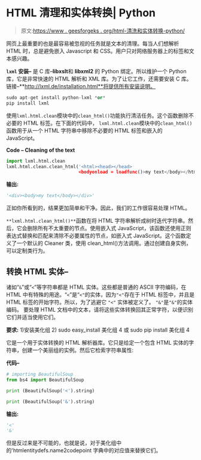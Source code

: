 # HTML 清理和实体转换| Python

> 原文:[https://www . geesforgeks . org/html-清洗和实体转换-python/](https://www.geeksforgeeks.org/html-cleaning-and-entity-conversion-python/)

网页上最重要的也是最容易被忽视的任务就是文本的清理。每当人们想解析 HTML 时，总是避免嵌入 Javascript 和 CSS。用户只对网络服务器上的标签和文本感兴趣。

**`lxml` 安装–**
是 C 库–**libxslt**和 **libxml2** 的 Python 绑定。所以维护一个 Python 库，它是非常快速的 HTML 解析和 XML 库。为了让它工作，还需要安装 C 库。链接–**http://lxml.de/installation.html**将提供所有安装说明。

```py
sudo apt-get install python-lxml *or*
pip install lxml
```

使用`lxml.html.clean`模块中的`clean_html()`功能执行清洁任务。这个函数删除不必要的 HTML 标签。在下面的代码中， `lxml.html.clean`模块中的`clean_html()`函数用于从一个 HTML 字符串中移除不必要的 HTML 标签和嵌入的 JavaScript。

**Code – Cleaning of the text**

```py
import lxml.html.clean
lxml.html.clean.clean_html('<html><head></head>
                           <bodyonload = loadfunc()>my text</body></html>')
```

**输出:**

```py
'<div><body>my text</body></div>'

```

正如你所看到的，结果更加简单和干净。因此，我们的工作很容易处理 HTML。

`**lxml.html.clean_html()**`函数在将 HTML 字符串解析成树时迭代字符串。然后，它会删除所有不太重要的节点。使用嵌入式 JavaScript，该函数还使用正则表达式替换和匹配来清除不必要属性的节点，如嵌入式 JavaScript。这个函数定义了一个默认的 Cleaner 类，使用 clean_html()方法调用。通过创建自身实例，可以定制类行为。

## 转换 HTML 实体–

诸如“`&`”或“`<`”等字符串都是 HTML 实体。这些都是普通的 ASCII 字符编码，在 HTML 中有特殊的用途。“`<`”是“`<"`的实体，因为`"<"`存在于 HTML 标签中，并且是 HTML 标签的开始字符。所以，为了逃避它 `"<"` 实体被定义了。 `"&"`是`"&"`的实体编码。
要处理 HTML 文档中的文本，请将这些实体转换回其正常字符，以便识别它们并适当使用它们。

**要求:**
1)安装美化组
2) sudo easy_install 美化组 4 或 sudo pip install 美化组 4

它是一个用于实体转换的 HTML 解析器库。它只是给定一个包含 HTML 实体的字符串，创建一个美丽组的实例。然后它检索字符串属性:

**代码–**

```py
# importing BeautifulSoup
from bs4 import BeautifulSoup

print (BeautifulSoup('<').string)

print (BeautifulSoup('&').string)
```

**输出:**

```py
'<'
'&'

```

但是反过来是不可能的，也就是说，对于美化组中的'htmlentitydefs.name2codepoint 字典中的对应值来替换它们。